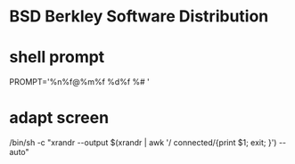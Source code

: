 # BSD Berkley Software Distribution

# shell prompt
PROMPT='%n%f@%m%f %d%f %# '

# adapt screen
/bin/sh -c "xrandr --output $(xrandr | awk '/ connected/{print $1; exit; }') --auto"
